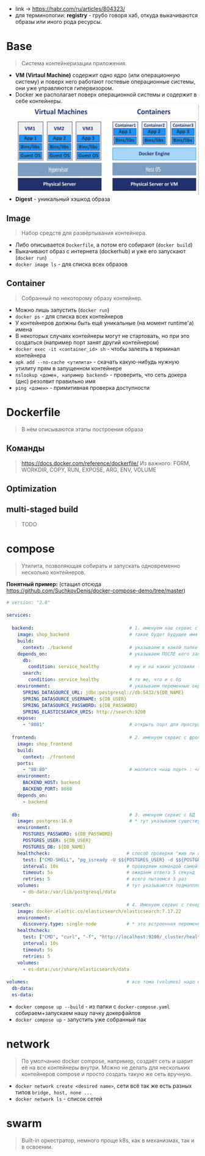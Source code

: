 * link -> https://habr.com/ru/articles/804323/
* для терминологии: **registry** - грубо говоря хаб, откуда выкачиваются образы или иного рода ресурсы.
# Base
> Система контейнеризации приложения.
* **VM (Virtaul Machine)** содержит одно ядро (или операционную систему) и поверх него работают гостевые операционные системы, они уже управляются гипервизором.
* Docker же располагает поверх операционной системы и содержит в себе контейнеры.
![](image-storage/Pasted%20image%2020250309180207.png)
* **Digest** - уникальный хэшкод образа
## Image
> Набор средств для развёртывания контейнера.
* Либо описывается `Dockerfile`, а потом его собирают (`docker build`)
* Выкачивают образ с интернета (dockerhub) и уже его запускают (`docker run`)
* `docker image ls` - для списка всех образов
## Container
> Собранный по некоторому образу контейнер.
* Можно лишь запустить (`docker run`)
* `docker ps` - для списка всех контейнеров
* У контейнеров должны быть ещё уникальные (на момент runtime'а) имена
* В некоторых случаях контейнеры могут не стартовать, но при это создаться (например порт занят другий контейнером)
* `docker exec -it <container_id> sh` - чтобы залезть в терминал контейнера
* `apk add --no-cache <утилита>` - скачать какую-нибудь нужную утилиту прям в запущенном контейнере 
* `nslookup <домен, например backend>` - проверить, что сеть докера (днс) резолвит правильно имя
* `ping <домен>` - примитивная проверка доступности
# Dockerfile
> В нём описываются этапы построения образа
## Команды
> https://docs.docker.com/reference/dockerfile/
> Из важного: FORM, WORKDIR, COPY, RUN, EXPOSE, ARG, ENV, VOLUME

## Optimization
## multi-staged build
> TODO
# compose
> Утилита, позволяющая собирать и запускать одновременно несколько контейнеров.

**Понятный пример:** 
(стащил отсюда https://github.com/SuchkovDenis/docker-compose-demo/tree/master)
```yaml
# version: "3.8"

services:

  backend:                                   # 1. именуем наш сервис с бэкендом
    image: shop_backend                      # такое будет будущее имя контейнера
    build:                                  
      context: ./backend                     # указываем в какой папке искать Dockerfile
    depends_on:                              # указываем ПОСЛЕ кого запускаемся
      db:
        condition: service_healthy           # ну и на каких условиях (см db)
      search:
        condition: service_healthy           # то же, что и с бд
    environment:                             # указываем переменные окружения, которыми сервис будет пользоваться
      SPRING_DATASOURCE_URL: jdbc:postgresql://db:5432/${DB_NAME}
      SPRING_DATASOURCE_USERNAME: ${DB_USER}
      SPRING_DATASOURCE_PASSWORD: ${DB_PASSWORD}
      SPRING_ELASTICSEARCH_URIS: http://search:9200
	expose:
	  - "8081"                               # открыть порт для прослушивания
	  
  frontend:                                  # 2. именуем сервис с фронтэндом
    image: shop_frontend
    build:
      context: ./frontend
    ports:
      - "80:80"                              # маппится <наш порт> : <порт контейнера>
    environment:
      BACKEND_HOST: backend
      BACKEND_PORT: 8080
    depends_on:
      - backend
	  
  db:                                        # 3. именуем сервис с БД
    image: postgres:16.0                     # * тут указываем существующий в интернете образ, он будет запуллен
    environment:
      POSTGRES_PASSWORD: ${DB_PASSWORD}
      POSTGRES_USER: ${DB_USER}
      POSTGRES_DB: ${DB_NAME}
    healthcheck:                            # способ проверки "жив ли сейчас сервис"
      test: ["CMD-SHELL", "pg_isready -U $${POSTGRES_USER} -d $${POSTGRES_DB}"]
      interval: 10s                         # проверяем командой самой бд выше каждые 10 секунд
      timeout: 5s                           # ожидаем ответа 5 секунд
      retries: 5                            # всего пытаемся 5 раз
    volumes:                                # тут указываются подмаппленная часть диска, он смаппится с хост машины в сервис-бд
      - db-data:/var/lib/postgresql/data
	  
  search:                                   # 4. Именуем сервис с генератором поиска
    image: docker.elastic.co/elasticsearch/elasticsearch:7.17.22
    environment:
      discovery.type: single-node           # * это встроенная переменная elastic
    healthcheck:
      test: ["CMD", "curl", "-f", "http://localhost:9200/_cluster/health"]
      interval: 10s
      timeout: 5s
      retries: 5
    volumes:
      - es-data:/usr/share/elasticsearch/data

volumes:                                    # все тома (volumes) надо потом тут указывать
  db-data:
  es-data:
```
* `docker compose up --build` - из папки с `docker-compose.yaml` собираем+запускаем нашу пачку докерфайлов
* `docker compose up` - запустить уже собранный пак
# network
> По умолчанию docker compose, например, создаёт сеть и шарит её на все контейнеры внутри. Можно не делать для нескольких контейнеров compose и просто создать такую же сеть вручную.

* `docker network create <desired name>`, сети всё так же есть разных типов `bridge, host, none ...`
* `docker network ls` - список сетей
# swarm
> Built-in оркестратор, немного проще k8s, как в механизмах, так и в освоении.
